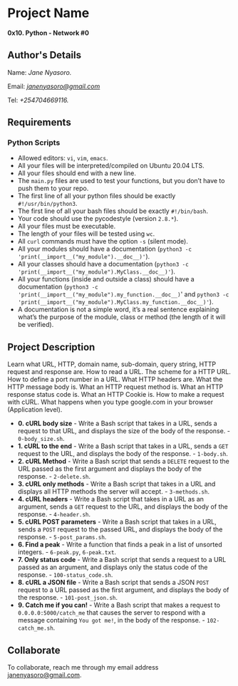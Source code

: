 # Project Name
**0x10. Python - Network #0**

## Author's Details
Name: *Jane Nyasoro.*

Email: *janenyasoro@gmail.com*

Tel: *+254704669116.*

##  Requirements

### Python Scripts
*   Allowed editors: `vi`, `vim`, `emacs`.
*   All your files will be interpreted/compiled on Ubuntu 20.04 LTS.
*   All your files should end with a new line.
*   The `main.py` files are used to test your functions, but you don’t have to push them to your repo.
*   The first line of all your python files should be exactly `#!/usr/bin/python3`.
*   The first line of all your bash files should be exactly `#!/bin/bash`.
*   Your code should use the pycodestyle (version `2.8.*`).
*   All your files must be executable.
*   The length of your files will be tested using `wc`.
*   All `curl` commands must have the option `-s` (silent mode).
*   All your modules should have a documentation (`python3 -c 'print(__import__("my_module").__doc__)'`).
*   All your classes should have a documentation (`python3 -c 'print(__import__("my_module").MyClass.__doc__)'`).
*   All your functions (inside and outside a class) should have a documentation (`python3 -c 'print(__import__("my_module").my_function.__doc__)`' and `python3 -c 'print(__import__("my_module").MyClass.my_function.__doc__)'`).
*   A documentation is not a simple word, it’s a real sentence explaining what’s the purpose of the module, class or method (the length of it will be verified).


## Project Description
Learn what URL, HTTP, domain name, sub-domain, query string, HTTP request and response are.
How to read a URL.
The scheme for a HTTP URL.
How to define a port number in a URL.
What HTTP headers are.
What the HTTP message body is.
What an HTTP request method is.
What an HTTP response status code is.
What an HTTP Cookie is.
How to make a request with cURL.
What happens when you type google.com in your browser (Application level).


* **0. cURL body size** - Write a Bash script that takes in a URL, sends a request to that URL, and displays the size of the body of the response. - `0-body_size.sh`.
* **1. cURL to the end** - Write a Bash script that takes in a URL, sends a `GET` request to the URL, and displays the body of the response. - `1-body.sh`.
* **2. cURL Method** - Write a Bash script that sends a `DELETE` request to the URL passed as the first argument and displays the body of the response. - `2-delete.sh`.
* **3. cURL only methods** - Write a Bash script that takes in a URL and displays all HTTP methods the server will accept. - `3-methods.sh`.
* **4. cURL headers** - Write a Bash script that takes in a URL as an argument, sends a `GET` request to the URL, and displays the body of the response. - `4-header.sh`.
* **5. cURL POST parameters** - Write a Bash script that takes in a URL, sends a `POST` request to the passed URL, and displays the body of the response. - `5-post_params.sh`.
* **6. Find a peak** - Write a function that finds a peak in a list of unsorted integers. - `6-peak.py`, `6-peak.txt`.
* **7. Only status code** - Write a Bash script that sends a request to a URL passed as an argument, and displays only the status code of the response. - `100-status_code.sh`.
* **8. cURL a JSON file** - Write a Bash script that sends a JSON `POST` request to a URL passed as the first argument, and displays the body of the response. - `101-post_json.sh`.
* **9. Catch me if you can!** - Write a Bash script that makes a request to `0.0.0.0:5000/catch_me` that causes the server to respond with a message containing `You got me!`, in the body of the response. - `102-catch_me.sh`.


## Collaborate

To collaborate, reach me through my email address janenyasoro@gmail.com.
